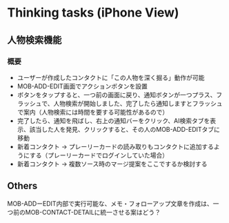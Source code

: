 # Thinking tasks (iPhone View)

## 人物検索機能
### 概要

- ユーザーが作成したコンタクトに「この人物を深く掘る」動作が可能
- MOB-ADD-EDIT画面でアクションボタンを設置
- ボタンをタップすると、一つ前の画面に戻り、通知ボタンが一つプラス、フラッシュで、人物検索が開始しました、完了したら通知しますとフラッシュで案内（人物検索には時間を要する可能性があるので）
- 完了したら、通知を飛ばし、右上の通知バーをクリック、AI検索タブを表示、該当した人を発見、クリックすると、その人のMOB-ADD-EDITタブに移動
- 新着コンタクト -> プレーリーカードの読み取りもコンタクトに追加するようにする（プレーリーカードでログインしていた場合）
- 新着コンタクト -> 複数ソース時のマージ提案をここでするか検討する

## Others

MOB-ADDーEDIT内部で実行可能な、メモ・フォローアップ文章を作成は、一つ前のMOB-CONTACT-DETAILに統一させる案はどう？

